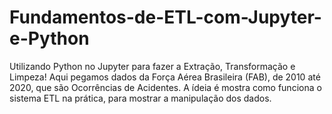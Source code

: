# Fundamentos-de-ETL-com-Jupyter-e-Python
Utilizando Python no Jupyter para fazer a Extração, Transformação e Limpeza!
Aqui pegamos dados da Força Aérea Brasileira (FAB), de 2010 até 2020, que são Ocorrências de Acidentes. A ídeia é mostra como funciona o sistema ETL na prática, para mostrar a manipulação dos dados.
